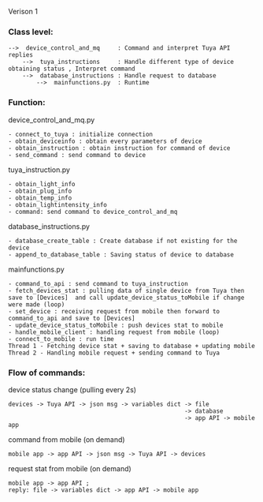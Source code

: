 Verison 1 

### Class level:

    -->  device_control_and_mq     : Command and interpret Tuya API replies
        -->  tuya_instructions     : Handle different type of device obtaining status , Interpret command
        -->  database_instructions : Handle request to database
            -->  mainfunctions.py  : Runtime 

### Function:
device_control_and_mq.py

	- connect_to_tuya : initialize connection
	- obtain_deviceinfo : obtain every parameters of device
	- obtain_instruction : obtain instruction for command of device
	- send_command : send command to device

tuya_instruction.py

	- obtain_light_info
	- obtain_plug_info
	- obtain_temp_info
	- obtain_lightintensity_info
	- command: send command to device_control_and_mq
	
database_instructions.py

	- database_create_table : Create database if not existing for the device
	- append_to_database_table : Saving status of device to database

mainfunctions.py

	- command_to_api : send command to tuya_instruction
	- fetch_devices_stat : pulling data of single device from Tuya then save to [Devices]  and call update_device_status_toMobile if change were made (loop)
	- set_device : receiving request from mobile then forward to command_to_api and save to [Devices]
	- update_device_status_toMobile : push devices stat to mobile
	- handle_mobile_client : handling request from mobile (loop)
	- connect_to_mobile : run time
	Thread 1 - Fetching device stat + saving to database + updating mobile
	Thread 2 - Handling mobile request + sending command to Tuya


### Flow of commands: 

device status change (pulling every 2s)
    
    devices -> Tuya API -> json msg -> variables dict -> file
                                                      -> database 
								                      -> app API -> mobile app

command from mobile (on demand)
    
    mobile app -> app API -> json msg -> Tuya API -> devices

request stat from mobile (on demand)
    
    mobile app -> app API ; 
    reply: file -> variables dict -> app API -> mobile app
